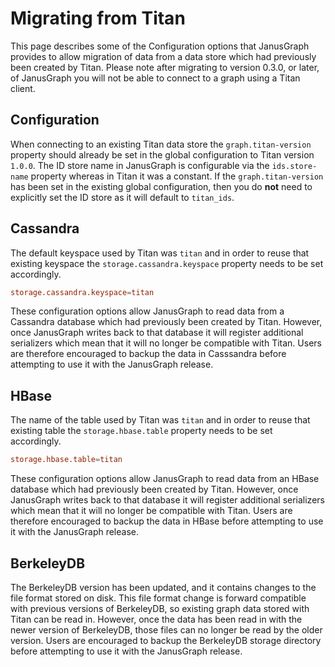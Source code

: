 Migrating from Titan
====================

This page describes some of the Configuration options that JanusGraph
provides to allow migration of data from a data store which had
previously been created by Titan. Please note after migrating to version 0.3.0, 
or later, of JanusGraph you will not be able to connect to a graph using a Titan client. 

Configuration
-------------

When connecting to an existing Titan data store the
`graph.titan-version` property should already be set in the global
configuration to Titan version `1.0.0`. The ID store name in JanusGraph
is configurable via the `ids.store-name` property whereas in Titan it
was a constant. If the `graph.titan-version` has been set in the
existing global configuration, then you do **not** need to explicitly
set the ID store as it will default to `titan_ids`.

Cassandra
---------

The default keyspace used by Titan was `titan` and in order to reuse
that existing keyspace the `storage.cassandra.keyspace` property needs
to be set accordingly.
```conf
storage.cassandra.keyspace=titan
```

These configuration options allow JanusGraph to read data from a
Cassandra database which had previously been created by Titan. However,
once JanusGraph writes back to that database it will register additional
serializers which mean that it will no longer be compatible with Titan.
Users are therefore encouraged to backup the data in Casssandra before
attempting to use it with the JanusGraph release.

HBase
-----

The name of the table used by Titan was `titan` and in order to reuse
that existing table the `storage.hbase.table` property needs to be set
accordingly.
```conf
storage.hbase.table=titan
```

These configuration options allow JanusGraph to read data from an HBase
database which had previously been created by Titan. However, once
JanusGraph writes back to that database it will register additional
serializers which mean that it will no longer be compatible with Titan.
Users are therefore encouraged to backup the data in HBase before
attempting to use it with the JanusGraph release.

BerkeleyDB
----------

The BerkeleyDB version has been updated, and it contains changes to the
file format stored on disk. This file format change is forward
compatible with previous versions of BerkeleyDB, so existing graph data
stored with Titan can be read in. However, once the data has been read
in with the newer version of BerkeleyDB, those files can no longer be
read by the older version. Users are encouraged to backup the BerkeleyDB
storage directory before attempting to use it with the JanusGraph
release.
